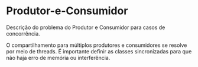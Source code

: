 # Produtor-e-Consumidor
Descrição do problema do Produtor e Consumidor para casos de concorrência.

O compartilhamento para múltiplos produtores e consumidores se resolve por meio de threads. 
É importante definir as classes sincronizadas para que não haja erro de memória ou interferência.
